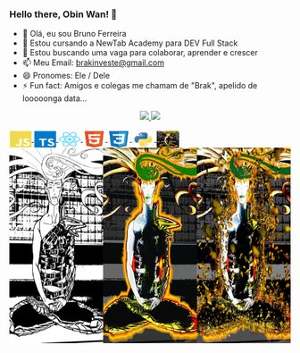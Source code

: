 ### Hello there, Obin Wan! 👋


- 🔭 Olá, eu sou Bruno Ferreira
- 🌱 Estou cursando a NewTab Academy para DEV Full Stack
- 👯 Estou buscando uma vaga para colaborar, aprender e crescer
- 📫 Meu Email: brakinveste@gmail.com
- 😄 Pronomes: Ele / Dele
- ⚡ Fun fact: Amigos e colegas me chamam de "Brak", apelido de looooonga data...

<div align="center">
  <a href="https://github.com/Brakinveste">
  <img height="150em" src="https://github-readme-stats.vercel.app/api?username=Brakinveste&show_icons=true&theme=dracula&include_all_commits=true&count_private=true"/>
  <img height="150em" src="https://github-readme-stats.vercel.app/api/top-langs/?username=Brakinveste&layout=compact&langs_count=7&theme=dracula"/>
</div>
<div style="display: inline_block"><br>
  <img align="center" alt="Rafa-Js" height="30" width="40" src="https://raw.githubusercontent.com/devicons/devicon/master/icons/javascript/javascript-plain.svg">
  <img align="center" alt="Rafa-Ts" height="30" width="40" src="https://raw.githubusercontent.com/devicons/devicon/master/icons/typescript/typescript-plain.svg">
  <img align="center" alt="Rafa-React" height="30" width="40" src="https://raw.githubusercontent.com/devicons/devicon/master/icons/react/react-original.svg">
  <img align="center" alt="Rafa-HTML" height="30" width="40" src="https://raw.githubusercontent.com/devicons/devicon/master/icons/html5/html5-original.svg">
  <img align="center" alt="Rafa-CSS" height="30" width="40" src="https://raw.githubusercontent.com/devicons/devicon/master/icons/css3/css3-original.svg">
  <img align="center" alt="Rafa-Python" height="30" width="40" src="https://raw.githubusercontent.com/devicons/devicon/master/icons/python/python-original.svg">
  <img align="center" alt="Rafa-Csharp" height="30" width="40" src="https://github.com/Brakinveste/Brakinveste/blob/main/Garota%20Armadura%20-%20Vol%200%20-%20055.jpg">
</div>
<div align="center" 
     style="display: flex"
            "flex-direction: row"
            "justify-content: center">
  <div>
    <img align="center" alt="Rafa-Csharp" height="350em" src="https://github.com/Brakinveste/Brakinveste/blob/main/colaborar.jpg">
  </div>
  <div>  
    <img align="center" alt="Rafa-Csharp" height="350em" src="https://github.com/Brakinveste/Brakinveste/blob/main/aprender.jpg">
  </div>
  <div>  
    <img align="center" alt="Rafa-Csharp" height="350em" src="https://github.com/Brakinveste/Brakinveste/blob/main/crescer.jpg">
  </div>
</div>
